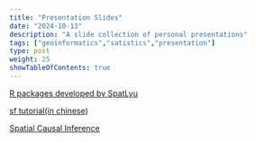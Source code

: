 ```yaml
---
title: "Presentation Slides"
date: "2024-10-13"
description: "A slide collection of personal presentations"
tags: ["geoinformatics","satistics","presentation"]
type: post
weight: 25
showTableOfContents: true
---
```


[R packages developed by SpatLyu](https://spatlyu.github.io/slides/intro_rpkg_lyu.html)

[sf tutorial(in chinese)](https://spatlyu.github.io/slides/sf_tutorial.html)

[Spatial Causal Inference](https://spatlyu.github.io/slides/geospatial_causal_inference.html)
